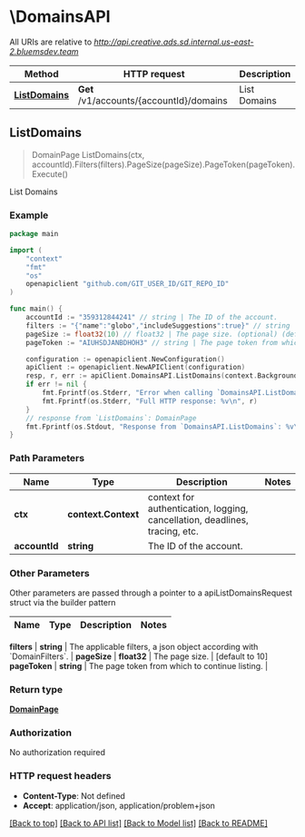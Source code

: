 # \DomainsAPI

All URIs are relative to *http://api.creative.ads.sd.internal.us-east-2.bluemsdev.team*

Method | HTTP request | Description
------------- | ------------- | -------------
[**ListDomains**](DomainsAPI.md#ListDomains) | **Get** /v1/accounts/{accountId}/domains | List Domains



## ListDomains

> DomainPage ListDomains(ctx, accountId).Filters(filters).PageSize(pageSize).PageToken(pageToken).Execute()

List Domains



### Example

```go
package main

import (
    "context"
    "fmt"
    "os"
    openapiclient "github.com/GIT_USER_ID/GIT_REPO_ID"
)

func main() {
    accountId := "359312844241" // string | The ID of the account.
    filters := "{"name":"globo","includeSuggestions":true}" // string | The applicable filters, a json object according with `DomainFilters`. (optional)
    pageSize := float32(10) // float32 | The page size. (optional) (default to 10)
    pageToken := "AIUHSDJANBDHOH3" // string | The page token from which to continue listing. (optional)

    configuration := openapiclient.NewConfiguration()
    apiClient := openapiclient.NewAPIClient(configuration)
    resp, r, err := apiClient.DomainsAPI.ListDomains(context.Background(), accountId).Filters(filters).PageSize(pageSize).PageToken(pageToken).Execute()
    if err != nil {
        fmt.Fprintf(os.Stderr, "Error when calling `DomainsAPI.ListDomains``: %v\n", err)
        fmt.Fprintf(os.Stderr, "Full HTTP response: %v\n", r)
    }
    // response from `ListDomains`: DomainPage
    fmt.Fprintf(os.Stdout, "Response from `DomainsAPI.ListDomains`: %v\n", resp)
}
```

### Path Parameters


Name | Type | Description  | Notes
------------- | ------------- | ------------- | -------------
**ctx** | **context.Context** | context for authentication, logging, cancellation, deadlines, tracing, etc.
**accountId** | **string** | The ID of the account. | 

### Other Parameters

Other parameters are passed through a pointer to a apiListDomainsRequest struct via the builder pattern


Name | Type | Description  | Notes
------------- | ------------- | ------------- | -------------

 **filters** | **string** | The applicable filters, a json object according with &#x60;DomainFilters&#x60;. | 
 **pageSize** | **float32** | The page size. | [default to 10]
 **pageToken** | **string** | The page token from which to continue listing. | 

### Return type

[**DomainPage**](DomainPage.md)

### Authorization

No authorization required

### HTTP request headers

- **Content-Type**: Not defined
- **Accept**: application/json, application/problem+json

[[Back to top]](#) [[Back to API list]](../README.md#documentation-for-api-endpoints)
[[Back to Model list]](../README.md#documentation-for-models)
[[Back to README]](../README.md)

